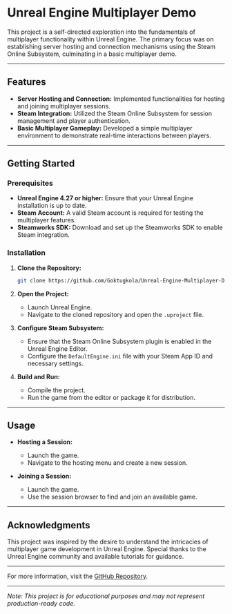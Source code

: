 # Unreal Engine Multiplayer Demo

This project is a self-directed exploration into the fundamentals of multiplayer functionality within Unreal Engine. The primary focus was on establishing server hosting and connection mechanisms using the Steam Online Subsystem, culminating in a basic multiplayer demo.

---

## Features

- **Server Hosting and Connection:** Implemented functionalities for hosting and joining multiplayer sessions.
- **Steam Integration:** Utilized the Steam Online Subsystem for session management and player authentication.
- **Basic Multiplayer Gameplay:** Developed a simple multiplayer environment to demonstrate real-time interactions between players.

---

## Getting Started

### Prerequisites

- **Unreal Engine 4.27 or higher:** Ensure that your Unreal Engine installation is up to date.
- **Steam Account:** A valid Steam account is required for testing the multiplayer features.
- **Steamworks SDK:** Download and set up the Steamworks SDK to enable Steam integration.

### Installation

1. **Clone the Repository:**
   ```bash
   git clone https://github.com/Goktugkola/Unreal-Engine-Multiplayer-Demo.git
   ```

2. **Open the Project:**
   - Launch Unreal Engine.
   - Navigate to the cloned repository and open the `.uproject` file.

3. **Configure Steam Subsystem:**
   - Ensure that the Steam Online Subsystem plugin is enabled in the Unreal Engine Editor.
   - Configure the `DefaultEngine.ini` file with your Steam App ID and necessary settings.

4. **Build and Run:**
   - Compile the project.
   - Run the game from the editor or package it for distribution.

---

## Usage

- **Hosting a Session:**
  - Launch the game.
  - Navigate to the hosting menu and create a new session.

- **Joining a Session:**
  - Launch the game.
  - Use the session browser to find and join an available game.

---

## Acknowledgments

This project was inspired by the desire to understand the intricacies of multiplayer game development in Unreal Engine. Special thanks to the Unreal Engine community and available tutorials for guidance.

---

For more information, visit the [GitHub Repository](https://github.com/Goktugkola/Unreal-Engine-Multiplayer-Demo).

---

*Note: This project is for educational purposes and may not represent production-ready code.*
